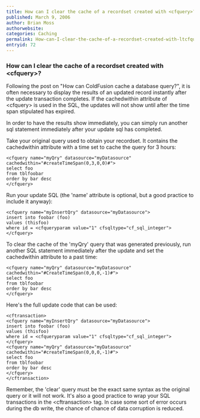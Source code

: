 ```yaml
---
title: How can I clear the cache of a recordset created with <cfquery>?
published: March 9, 2006
author: Brian Moss
authorwebsite: 
categories: Caching
permalink: How-can-I-clear-the-cache-of-a-recordset-created-with-ltcfquerygt.html
entryid: 72
---
```


<h3>How can I clear the cache of a recordset created with &lt;cfquery&gt;?</h3>

<p>
Following the post on "How can ColdFusion cache a database query?", it is often necessary to display the results of an updated record instantly after the update transaction completes.  If the cachedwithin attribute of &lt;cfquery&gt; is used in the SQL, the updates will not show until after the time span stipulated has expired.
</p>

<p>
In order to have the results show immediately, you can simply run another sql statement immediately after your update sql has completed.
</p>

<p>
Take your original query used to obtain your recordset.  It contains the cachedwithin attribute with a time set to cache the query for 3 hours:
</p>

<pre><code class="language-markup">&lt;cfquery name=&quot;myQry&quot; datasource=&quot;myDatasource&quot; cachedwithin=&quot;#createTimeSpan(0,3,0,0)#&quot;&gt;
select foo
from tblfoobar
order by bar desc
&lt;/cfquery&gt;
</code></pre>

<p>
Run your update SQL (the 'name' attribute is optional, but a good practice to include it anyway):
</p>

<pre><code class="language-markup">&lt;cfquery name=&quot;myInsertQry&quot; datasource=&quot;myDatasource&quot;&gt;
insert into foobar (foo)
values (thisfoo)
where id = &lt;cfqueryparam value=&quot;1&quot; cfsqltype=&quot;cf_sql_integer&quot;&gt;
&lt;/cfquery&gt;
</code></pre>

<p>
To clear the cache of the 'myQry' query that was generated previously, run another SQL statement immediately after the update and set the cachedwithin attribute to a past time:
</p>

<pre><code class="language-markup">&lt;cfquery name=&quot;myQry&quot; datasource=&quot;myDatasource&quot; cachedwithin=&quot;#CreateTimeSpan(0,0,0,-1)#&quot;&gt;
select foo
from tblfoobar
order by bar desc
&lt;/cfquery&gt;
</code></pre>

<p>
Here's the full update code that can be used:
</p>

<pre><code class="language-markup">&lt;cftransaction&gt;
&lt;cfquery name=&quot;myInsertQry&quot; datasource=&quot;myDatasource&quot;&gt;
insert into foobar (foo)
values (thisfoo)
where id = &lt;cfqueryparam value=&quot;1&quot; cfsqltype=&quot;cf_sql_integer&quot;&gt;
&lt;/cfquery&gt;
&lt;cfquery name=&quot;myQry&quot; datasource=&quot;myDatasource&quot; cachedwithin=&quot;#createTimeSpan(0,0,0,-1)#&quot;&gt;
select foo
from tblfoobar
order by bar desc
&lt;/cfquery&gt;
&lt;/cftransaction&gt;
</code></pre>

<p>
Remember, the 'clear' query must be the exact same syntax as the original query or it will not work.  It's also a good practice to wrap your SQL transactions in the &lt;cftransaction&gt; tag.  In case some sort of error occurs during the db write, the chance of chance of data corruption is reduced.
</p>



